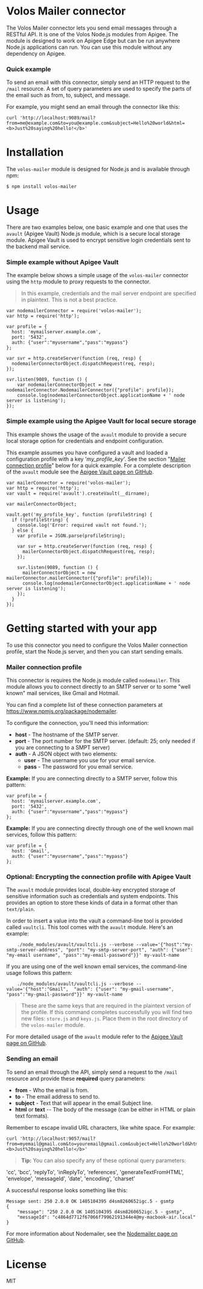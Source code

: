 # Volos Mailer connector

The Volos Mailer connector lets you send email messages through a RESTful API. It is one of the Volos Node.js modules from Apigee. The module is designed to work on Apigee Edge but can be run anywhere Node.js applications can run.  You can use this module without any dependency on Apigee.

### Quick example

To send an email with this connector, simply send an HTTP request to the ``/mail`` resource. A set of query parameters are used to specify the parts of the email such as from, to, subject, and message. 

For example, you might send an email through the connector like this:

```
curl 'http://localhost:9089/mail?from=me@example.com&to=you@example.com&subject=Hello%20world&html=<b>Just%20saying%20hello!</b>'
```

# Installation

The ``volos-mailer`` module is designed for Node.js and is available through npm:

```
$ npm install volos-mailer
```

# Usage

There are two examples below, one basic example and one that uses the ``avault`` (Apigee Vault) Node.js module, which is a secure local storage module. Apigee Vault is used to encrypt sensitive login credentials sent to the backend mail service.

### Simple example without Apigee Vault

The example below shows a simple usage of the ``volos-mailer`` connector using the ``http`` module to proxy requests to the connector.  

>In this example, credentials and the mail server endpoint are specified in plaintext. This is not a best practice.

```
var nodemailerConnector = require('volos-mailer');
var http = require('http');

var profile = {
  host: 'mymailserver.example.com',
  port: '5432',
  auth: {"user":"myusername","pass":"mypass"}
};

var svr = http.createServer(function (req, resp) {
  nodemailerConnectorObject.dispatchRequest(req, resp);
});

svr.listen(9089, function () {
    var nodemailerConnectorObject = new nodemailerConnector.NodemailerConnector({"profile": profile});
    console.log(nodemailerConnectorObject.applicationName + ' node server is listening');
});

```


### Simple example using the Apigee Vault for local secure storage

This example shows the usage of the ``avault`` module to provide a secure local storage option for credentials and endpoint configuration.  

This example assumes you have configured a vault and loaded a configuration profile with a key '*my_profile_key*'. See the section "[Mailer connection profile](https://github.com/apigee-127/volos-connectors/tree/development/volos-mailer#mailer-connection-profile)" below for a quick example. For a complete description of the ``avault`` module see the [Apigee Vault page on GitHub](https://github.com/apigee-127/avault). 

```
var mailerConnector = require('volos-mailer');
var http = require('http');
var vault = require('avault').createVault(__dirname);

var mailerConnectorObject;

vault.get('my_profile_key', function (profileString) {
  if (!profileString) {
    console.log('Error: required vault not found.');
  } else {
    var profile = JSON.parse(profileString);

    var svr = http.createServer(function (req, resp) {
      mailerConnectorObject.dispatchRequest(req, resp);
    });

    svr.listen(9089, function () {
      mailerConnectorObject = new mailerConnector.mailerConnector({"profile": profile});
      console.log(nodemailerConnectorObject.applicationName + ' node server is listening');
    });
  }
});
```


# Getting started with your app

To use this connector you need to configure the Volos Mailer connection profile, start the Node.js server, and then you can start sending emails.

### Mailer connection profile

This connector is requires the Node.js module called ``nodemailer``. This module allows you to connect directly to an SMTP server or to some "well known" mail services, like Gmail and Hotmail. 

You can find a complete list of these connection parameters at https://www.npmjs.org/package/nodemailer.

To configure the connection, you'll need this information:

* **host** - The hostname of the SMTP server. 
* **port** - The port number for the SMTP server. (default: 25; only needed if you are connecting to a SMPT server)
* **auth** - A JSON object with two elements:
    - **user** - The username you use for your email service.
    - **pass** - The password for you email service. 

**Example:**
If you are connecting directly to a SMTP server, follow this pattern:
```
var profile = {
  host: 'mymailserver.example.com',
  port: '5432',
  auth: {"user":"myusername","pass":"mypass"}
};
```

**Example:**
If you are connecting directly through one of the well known mail services, follow this pattern:
```
var profile = {
  host: 'Gmail',
  auth: {"user":"myusername","pass":"mypass"}
};
```

### Optional: Encrypting the connection profile with Apigee Vault 

The ``avault`` module provides local, double-key encrypted storage of sensitive information such as credentials and system endpoints.  This provides an option to store these kinds of data in a format other than `text/plain`.

In order to insert a value into the vault a command-line tool is provided called `vaultcli`.  This tool comes with the `avault` module.  Here's an example:

```
    ./node_modules/avault/vaultcli.js --verbose --value='{"host":"my-smtp-server-address", "port": "my-smtp-server-port", "auth": {"user": "my-email username", "pass":"my-email-password"}}' my-vault-name
```

If you are using one of the well known email services, the command-line usage follows this pattern:

```
    ./node_modules/avault/vaultcli.js --verbose --value='{"host":"Gmail",  "auth": {"user": "my-gmail-username", "pass":"my-gmail-password"}}' my-vault-name
```

>These are the same keys that are required in the plaintext version of the profile.  If this command completes successfully you will find two new files: `store.js` and `keys.js`. Place them in the root directory of the ``volos-mailer`` module. 

For more detailed usage of the `avault` module refer to the [Apigee Vault page on GitHub](https://github.com/apigee-127/avault). 

### Sending an email

To send an email through the API, simply send a request to the ``/mail`` resource and provide these **required** query parameters:

* **from** - Who the email is from.
* **to** - The email address to send to.
* **subject** - Text that will appear in the email Subject line.
* **html** or **text** -- The body of the message (can be either in HTML or plain text formats). 

Remember to escape invalid URL characters, like white space. For example:

```
curl 'http://localhost:9057/mail?from=myemail@gmail.com&to=youremail@gmail.com&subject=Hello%20world&html=<b>Just%20saying%20hello!</b>'
```

> **Tip:** You can also specify any of these optional query parameters:

'cc', 'bcc', 'replyTo', 'inReplyTo', 'references', 'generateTextFromHTML', 'envelope', 'messageId', 'date', 'encoding', 'charset'

A successful response looks something like this:

```
Message sent: 250 2.0.0 OK 1405104395 d4sm8260652igc.5 - gsmtp
{
    "message": "250 2.0.0 OK 1405104395 d4sm8260652igc.5 - gsmtp",
    "messageId": "c4864d7712f67066f79962191344e4@my-macbook-air.local"
}
```

For more information about Nodemailer, see the [Nodemailer page on GitHub](https://github.com/andris9/Nodemailer).

# License

MIT


